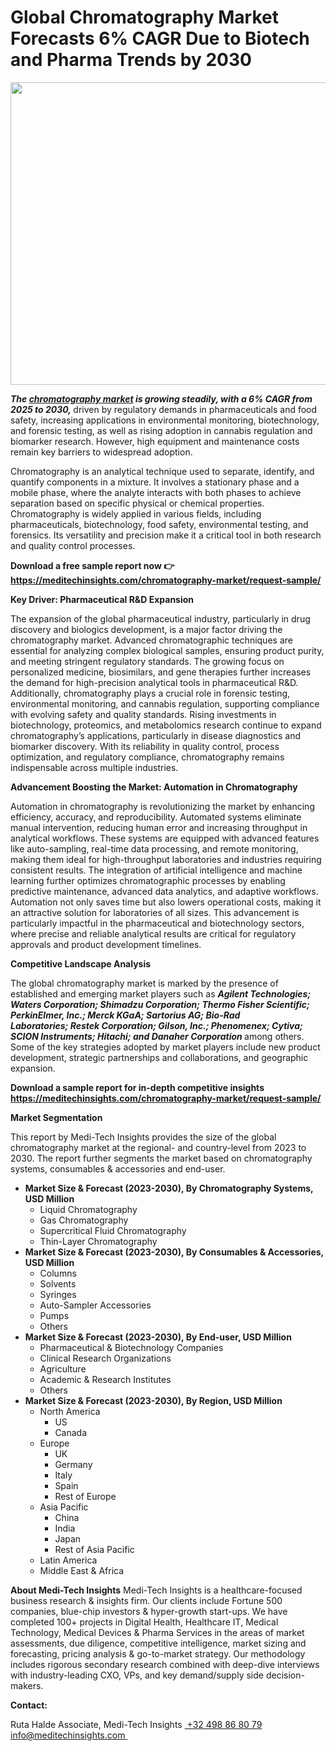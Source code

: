 <H1> Global Chromatography Market Forecasts 6% CAGR Due to Biotech and Pharma Trends by 2030 </H1>
<img class="alignnone size-full wp-image-1614" src="http://dailyinvestorhub.com/wp-content/uploads/2025/04/Chromatography5.png" alt="" width="752" height="484" />

<strong><em>The </em></strong><a href="https://meditechinsights.com/chromatography-market/"><strong><em>chromatography market</em></strong></a><strong><em> is growing steadily, with a 6% CAGR from 2025 to 2030, </em></strong>driven by regulatory demands in pharmaceuticals and food safety, increasing applications in environmental monitoring, biotechnology, and forensic testing, as well as rising adoption in cannabis regulation and biomarker research. However, high equipment and maintenance costs remain key barriers to widespread adoption.

Chromatography is an analytical technique used to separate, identify, and quantify components in a mixture. It involves a stationary phase and a mobile phase, where the analyte interacts with both phases to achieve separation based on specific physical or chemical properties. Chromatography is widely applied in various fields, including pharmaceuticals, biotechnology, food safety, environmental testing, and forensics. Its versatility and precision make it a critical tool in both research and quality control processes.

<strong>Download a free sample report now </strong><strong>👉
</strong><a href="https://meditechinsights.com/chromatography-market/request-sample/"><strong>https://meditechinsights.com/chromatography-market/request-sample/</strong></a>

<strong>Key Driver: Pharmaceutical R&amp;D Expansion</strong>

The expansion of the global pharmaceutical industry, particularly in drug discovery and biologics development, is a major factor driving the chromatography market. Advanced chromatographic techniques are essential for analyzing complex biological samples, ensuring product purity, and meeting stringent regulatory standards. The growing focus on personalized medicine, biosimilars, and gene therapies further increases the demand for high-precision analytical tools in pharmaceutical R&amp;D. Additionally, chromatography plays a crucial role in forensic testing, environmental monitoring, and cannabis regulation, supporting compliance with evolving safety and quality standards. Rising investments in biotechnology, proteomics, and metabolomics research continue to expand chromatography’s applications, particularly in disease diagnostics and biomarker discovery. With its reliability in quality control, process optimization, and regulatory compliance, chromatography remains indispensable across multiple industries.

<strong>Advancement Boosting the Market: Automation in Chromatography</strong>

Automation in chromatography is revolutionizing the market by enhancing efficiency, accuracy, and reproducibility. Automated systems eliminate manual intervention, reducing human error and increasing throughput in analytical workflows. These systems are equipped with advanced features like auto-sampling, real-time data processing, and remote monitoring, making them ideal for high-throughput laboratories and industries requiring consistent results. The integration of artificial intelligence and machine learning further optimizes chromatographic processes by enabling predictive maintenance, advanced data analytics, and adaptive workflows. Automation not only saves time but also lowers operational costs, making it an attractive solution for laboratories of all sizes. This advancement is particularly impactful in the pharmaceutical and biotechnology sectors, where precise and reliable analytical results are critical for regulatory approvals and product development timelines.

<strong>Competitive Landscape Analysis</strong>

The global chromatography market is marked by the presence of established and emerging market players such as <strong><em>Agilent Technologies; Waters Corporation; Shimadzu Corporation; Thermo Fisher Scientific; PerkinElmer, Inc.; Merck KGaA; Sartorius AG; Bio-Rad Laboratories; Restek Corporation; Gilson, Inc.; Phenomenex; Cytiva; SCION Instruments; Hitachi; and Danaher Corporation </em></strong>among others. Some of the key strategies adopted by market players include new product development, strategic partnerships and collaborations, and geographic expansion.

<strong>Download a sample report for in-depth competitive insights
</strong><a href="https://meditechinsights.com/chromatography-market/request-sample/"><strong>https://meditechinsights.com/chromatography-market/request-sample/</strong></a>

<strong>Market Segmentation</strong>

This report by Medi-Tech Insights provides the size of the global chromatography market at the regional- and country-level from 2023 to 2030. The report further segments the market based on chromatography systems, consumables &amp; accessories and end-user.
<ul>
 	<li><strong>Market Size &amp; Forecast (2023-2030), By Chromatography Systems, USD Million</strong>
<ul>
 	<li>Liquid Chromatography</li>
 	<li>Gas Chromatography</li>
 	<li>Supercritical Fluid Chromatography</li>
 	<li>Thin-Layer Chromatography</li>
</ul>
</li>
 	<li><strong>Market Size &amp; Forecast (2023-2030), By Consumables &amp; Accessories, USD Million</strong>
<ul>
 	<li>Columns</li>
 	<li>Solvents</li>
 	<li>Syringes</li>
 	<li>Auto-Sampler Accessories</li>
 	<li>Pumps</li>
 	<li>Others</li>
</ul>
</li>
 	<li><strong>Market Size &amp; Forecast (2023-2030), By End-user, USD Million</strong>
<ul>
 	<li>Pharmaceutical &amp; Biotechnology Companies</li>
 	<li>Clinical Research Organizations</li>
 	<li>Agriculture</li>
 	<li>Academic &amp; Research Institutes</li>
 	<li>Others</li>
</ul>
</li>
 	<li><strong>Market Size &amp; Forecast (2023-2030), By Region, USD Million</strong>
<ul>
 	<li>North America
<ul>
 	<li>US</li>
 	<li>Canada</li>
</ul>
</li>
 	<li>Europe
<ul>
 	<li>UK</li>
 	<li>Germany</li>
 	<li>Italy</li>
 	<li>Spain</li>
 	<li>Rest of Europe</li>
</ul>
</li>
 	<li>Asia Pacific
<ul>
 	<li>China</li>
 	<li>India</li>
 	<li>Japan</li>
 	<li>Rest of Asia Pacific</li>
</ul>
</li>
 	<li>Latin America</li>
 	<li>Middle East &amp; Africa</li>
</ul>
</li>
</ul>
<strong>About Medi-Tech Insights</strong>
Medi-Tech Insights is a healthcare-focused business research &amp; insights firm. Our clients include Fortune 500 companies, blue-chip investors &amp; hyper-growth start-ups. We have completed 100+ projects in Digital Health, Healthcare IT, Medical Technology, Medical Devices &amp; Pharma Services in the areas of market assessments, due diligence, competitive intelligence, market sizing and forecasting, pricing analysis &amp; go-to-market strategy. Our methodology includes rigorous secondary research combined with deep-dive interviews with industry-leading CXO, VPs, and key demand/supply side decision-makers.

<strong>Contact:</strong>

Ruta Halde
Associate, Medi-Tech Insights
<u> +32 498 86 80 79
</u><a href="mailto:info@meditechinsights.com">info@meditechinsights.com</a><u> </u>
